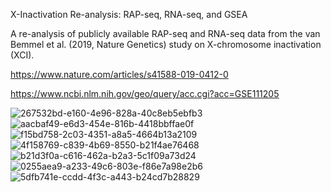 X-Inactivation Re-analysis: RAP-seq, RNA-seq, and GSEA

A re-analysis of publicly available RAP-seq and RNA-seq data from the van Bemmel et al. (2019, Nature Genetics) study on X-chromosome inactivation (XCI).

https://www.nature.com/articles/s41588-019-0412-0

https://www.ncbi.nlm.nih.gov/geo/query/acc.cgi?acc=GSE111205

![267532bd-e160-4e96-828a-40c8eb5ebfb3](https://github.com/user-attachments/assets/7de22d63-7488-4d77-ae1c-723ff28d2f85)
![aacbaf49-e6d3-454e-816b-4418bbffae0f](https://github.com/user-attachments/assets/1ffc7814-086e-4842-9b9e-e9adba6e556b)
![f15bd758-2c03-4351-a8a5-4664b13a2109](https://github.com/user-attachments/assets/c350bdd6-ebc4-40af-a034-b274a3408c97)
![4f158769-c839-4b69-8550-b21f4ae76468](https://github.com/user-attachments/assets/cffbf766-e0fa-4cf9-a774-6768d8d7b3db)
![b21d3f0a-c616-462a-b2a3-5c1f09a73d24](https://github.com/user-attachments/assets/86013a56-fe23-428d-8408-3e9dd71700d9)
![0255aea9-a233-49c6-803e-f86e7a98e2b6](https://github.com/user-attachments/assets/d63a19bf-036f-43da-b4a3-5a19658190a2)
![5dfb741e-ccdd-4f3c-a443-b24cd7b28829](https://github.com/user-attachments/assets/728eb8aa-74fd-4125-aa94-45d14e1a82c8)
